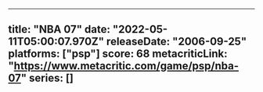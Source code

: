 
---
title: "NBA 07"
date: "2022-05-11T05:00:07.970Z"
releaseDate: "2006-09-25"
platforms: ["psp"]
score: 68
metacriticLink: "https://www.metacritic.com/game/psp/nba-07"
series: []
---
